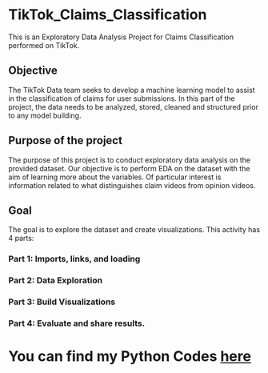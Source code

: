 # TikTok_Claims_Classification

This is an Exploratory Data Analysis Project for Claims Classification performed on TikTok.

## Objective

The TikTok Data team seeks to develop a machine learning model to assist in the classification of claims for user submissions. In this part of the project, the data needs to be analyzed, stored, cleaned and structured prior to any model building.

## Purpose of the project

The purpose of this project is to conduct exploratory data analysis on the provided dataset. Our objective is to perform EDA on the dataset with the aim of learning more about the variables. Of particular interest is information related to what distinguishes claim videos from opinion videos.

## Goal

The goal is to explore the dataset and create visualizations.
This activity has 4 parts:

### Part 1: Imports, links, and loading

### Part 2: Data Exploration

### Part 3: Build Visualizations

### Part 4: Evaluate and share results.

# You can find my Python Codes [here](TikTok_Claims_Classification.ipynb)


